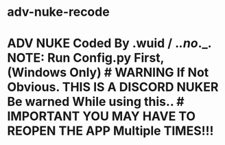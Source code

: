 # adv-nuke-recode
# ADV NUKE  Coded By .wuid / ._.no_._.    NOTE:  Run Config.py First, (Windows Only)   # WARNING  If Not Obvious. THIS IS A **DISCORD NUKER** Be warned While using this..  # IMPORTANT YOU MAY HAVE TO REOPEN THE APP Multiple TIMES!!!
